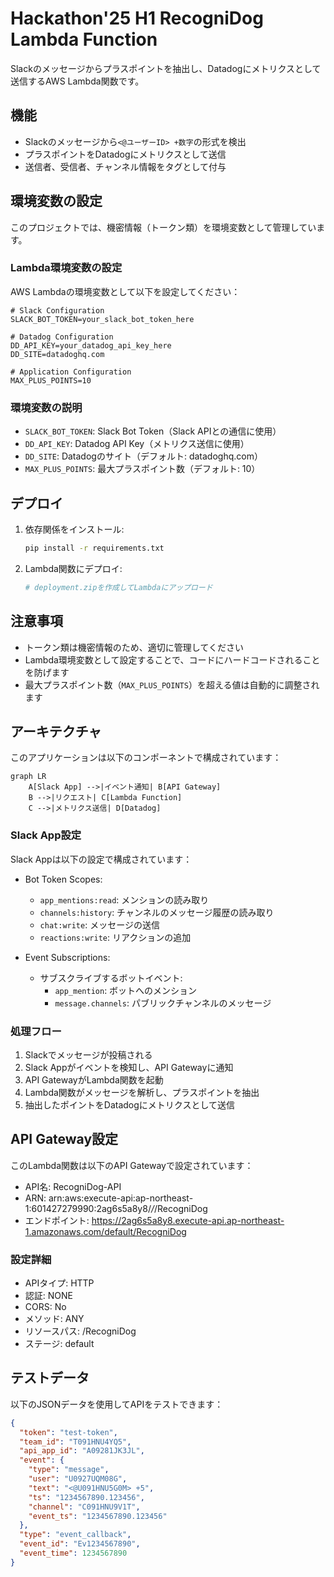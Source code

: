 # Hackathon'25 H1 RecogniDog Lambda Function

Slackのメッセージからプラスポイントを抽出し、Datadogにメトリクスとして送信するAWS Lambda関数です。

## 機能

- Slackのメッセージから`<@ユーザーID> +数字`の形式を検出
- プラスポイントをDatadogにメトリクスとして送信
- 送信者、受信者、チャンネル情報をタグとして付与

## 環境変数の設定

このプロジェクトでは、機密情報（トークン類）を環境変数として管理しています。

### Lambda環境変数の設定

AWS Lambdaの環境変数として以下を設定してください：

```env
# Slack Configuration
SLACK_BOT_TOKEN=your_slack_bot_token_here

# Datadog Configuration
DD_API_KEY=your_datadog_api_key_here
DD_SITE=datadoghq.com

# Application Configuration
MAX_PLUS_POINTS=10
```

### 環境変数の説明

- `SLACK_BOT_TOKEN`: Slack Bot Token（Slack APIとの通信に使用）
- `DD_API_KEY`: Datadog API Key（メトリクス送信に使用）
- `DD_SITE`: Datadogのサイト（デフォルト: datadoghq.com）
- `MAX_PLUS_POINTS`: 最大プラスポイント数（デフォルト: 10）

## デプロイ

1. 依存関係をインストール:
   ```bash
   pip install -r requirements.txt
   ```

2. Lambda関数にデプロイ:
   ```bash
   # deployment.zipを作成してLambdaにアップロード
   ```

## 注意事項

- トークン類は機密情報のため、適切に管理してください
- Lambda環境変数として設定することで、コードにハードコードされることを防げます
- 最大プラスポイント数（`MAX_PLUS_POINTS`）を超える値は自動的に調整されます 

## アーキテクチャ

このアプリケーションは以下のコンポーネントで構成されています：

```mermaid
graph LR
    A[Slack App] -->|イベント通知| B[API Gateway]
    B -->|リクエスト| C[Lambda Function]
    C -->|メトリクス送信| D[Datadog]
```

### Slack App設定

Slack Appは以下の設定で構成されています：

- Bot Token Scopes:
  - `app_mentions:read`: メンションの読み取り
  - `channels:history`: チャンネルのメッセージ履歴の読み取り
  - `chat:write`: メッセージの送信
  - `reactions:write`: リアクションの追加

- Event Subscriptions:
  - サブスクライブするボットイベント:
    - `app_mention`: ボットへのメンション
    - `message.channels`: パブリックチャンネルのメッセージ

### 処理フロー

1. Slackでメッセージが投稿される
2. Slack Appがイベントを検知し、API Gatewayに通知
3. API GatewayがLambda関数を起動
4. Lambda関数がメッセージを解析し、プラスポイントを抽出
5. 抽出したポイントをDatadogにメトリクスとして送信

## API Gateway設定

このLambda関数は以下のAPI Gatewayで設定されています：

- API名: RecogniDog-API
- ARN: arn:aws:execute-api:ap-northeast-1:601427279990:2ag6s5a8y8/*/*/RecogniDog
- エンドポイント: https://2ag6s5a8y8.execute-api.ap-northeast-1.amazonaws.com/default/RecogniDog

### 設定詳細
- APIタイプ: HTTP
- 認証: NONE
- CORS: No
- メソッド: ANY
- リソースパス: /RecogniDog
- ステージ: default

## テストデータ

以下のJSONデータを使用してAPIをテストできます：

```json
{
  "token": "test-token",
  "team_id": "T091HNU4YQ5",
  "api_app_id": "A09281JK3JL",
  "event": {
    "type": "message",
    "user": "U0927UQM08G",
    "text": "<@U091HNU5G0M> +5",
    "ts": "1234567890.123456",
    "channel": "C091HNU9V1T",
    "event_ts": "1234567890.123456"
  },
  "type": "event_callback",
  "event_id": "Ev1234567890",
  "event_time": 1234567890
}
``` 
